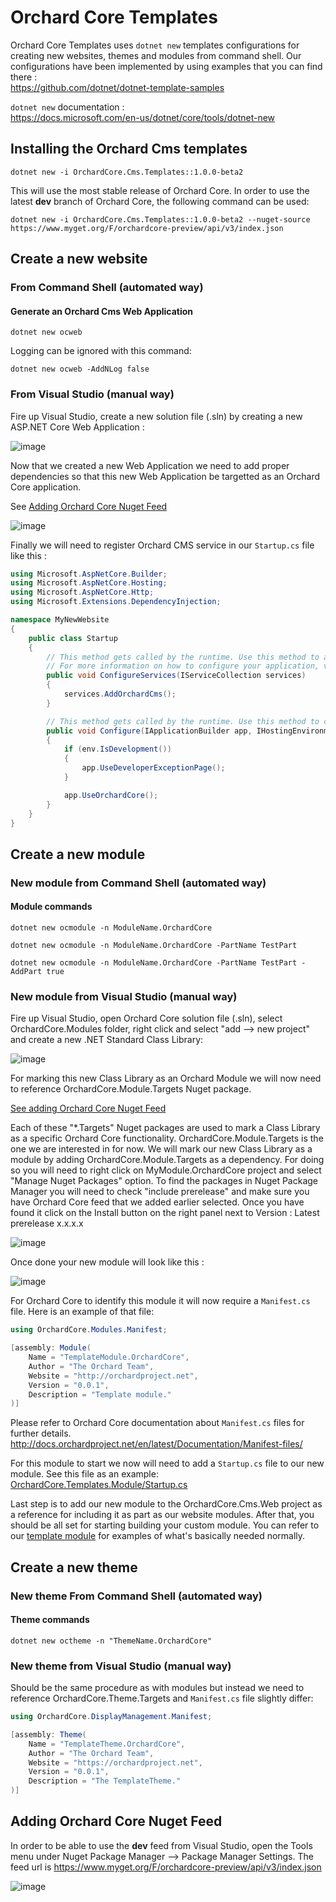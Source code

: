 # Orchard Core Templates

Orchard Core Templates uses `dotnet new` templates configurations for creating new websites, themes and modules from command shell. Our configurations have been implemented by using examples that you can find there :  
<https://github.com/dotnet/dotnet-template-samples>

`dotnet new` documentation :  
<https://docs.microsoft.com/en-us/dotnet/core/tools/dotnet-new>

## Installing the Orchard Cms templates

```CMD
dotnet new -i OrchardCore.Cms.Templates::1.0.0-beta2
```

This will use the most stable release of Orchard Core. In order to use the latest __dev__ branch of Orchard Core, the following command can be used:

```CMD
dotnet new -i OrchardCore.Cms.Templates::1.0.0-beta2 --nuget-source https://www.myget.org/F/orchardcore-preview/api/v3/index.json  
```

## Create a new website

### From Command Shell (automated way)

#### Generate an Orchard Cms Web Application

```CMD
dotnet new ocweb  
```

Logging can be ignored with this command:

```CMD
dotnet new ocweb -AddNLog false
```

### From Visual Studio (manual way)

Fire up Visual Studio, create a new solution file (.sln) by creating a new ASP.NET Core Web Application :

![image](../docs/assets/images/templates/orchard-screencast-1.gif)

Now that we created a new Web Application we need to add proper dependencies so that this new Web Application be targetted as an Orchard Core application.

See [Adding Orchard Core Nuget Feed](#adding-orchard-core-nuget-feed)

![image](../docs/assets/images/templates/orchard-screencast-2.gif)

Finally we will need to register Orchard CMS service in our `Startup.cs` file like this :

```C#
using Microsoft.AspNetCore.Builder;
using Microsoft.AspNetCore.Hosting;
using Microsoft.AspNetCore.Http;
using Microsoft.Extensions.DependencyInjection;

namespace MyNewWebsite
{
    public class Startup
    {
        // This method gets called by the runtime. Use this method to add services to the container.
        // For more information on how to configure your application, visit https://go.microsoft.com/fwlink/?LinkID=398940
        public void ConfigureServices(IServiceCollection services)
        {
            services.AddOrchardCms();
        }

        // This method gets called by the runtime. Use this method to configure the HTTP request pipeline.
        public void Configure(IApplicationBuilder app, IHostingEnvironment env)
        {
            if (env.IsDevelopment())
            {
                app.UseDeveloperExceptionPage();
            }

            app.UseOrchardCore();
        }
    }
}
```

## Create a new module

### New module from Command Shell (automated way)

#### Module commands

```CMD
dotnet new ocmodule -n ModuleName.OrchardCore

dotnet new ocmodule -n ModuleName.OrchardCore -PartName TestPart

dotnet new ocmodule -n ModuleName.OrchardCore -PartName TestPart -AddPart true
```

### New module from Visual Studio (manual way)

Fire up Visual Studio, open Orchard Core solution file (.sln), select OrchardCore.Modules folder, right click and select "add --> new project" and create a new .NET Standard Class Library:

![image](../docs/assets/images/templates/38450533-6c0fbc98-39ed-11e8-91a5-d26a1105b91a.png)

For marking this new Class Library as an Orchard Module we will now need to reference OrchardCore.Module.Targets Nuget package.

[See adding Orchard Core Nuget Feed](#adding-orchard-core-nuget-feed)

Each of these "*.Targets" Nuget packages are used to mark a Class Library as a specific Orchard Core functionality. OrchardCore.Module.Targets is the one we are interested in for now. We will mark our new Class Library as a module by adding OrchardCore.Module.Targets as a dependency. For doing so you will need to right click on MyModule.OrchardCore project and select "Manage Nuget Packages" option. To find the packages in Nuget Package Manager you will need to check "include prerelease" and make sure you have Orchard Core feed that we added earlier selected. Once you have found it click on the Install button on the right panel next to Version : Latest prerelease x.x.x.x

![image](../docs/assets/images/templates/38450558-f4b83098-39ed-11e8-93c7-0fd9e5112dff.png)

Once done your new module will look like this :

![image](../docs/assets/images/templates/38450628-31c8e2b0-39ef-11e8-9de7-c15f0c6544c5.png)

For Orchard Core to identify this module it will now require a `Manifest.cs` file. Here is an example of that file:

```C#
using OrchardCore.Modules.Manifest;

[assembly: Module(
    Name = "TemplateModule.OrchardCore",
    Author = "The Orchard Team",
    Website = "http://orchardproject.net",
    Version = "0.0.1",
    Description = "Template module."
)]

```

Please refer to Orchard Core documentation about `Manifest.cs` files for further details.  
<http://docs.orchardproject.net/en/latest/Documentation/Manifest-files/>

For this module to start we now will need to add a `Startup.cs` file to our new module. See this file as an example:  
[OrchardCore.Templates.Module/Startup.cs](https://github.com/OrchardCMS/OrchardCore/tree/dev/src/Templates/OrchardCore.Cms.Templates/content/OrchardCore.Templates.Module/Startup.cs)

Last step is to add our new module to the OrchardCore.Cms.Web project as a reference for including it as part as our website modules. After that, you should be all set for starting building your custom module. You can refer to our [template module](https://github.com/OrchardCMS/OrchardCore/tree/dev/src/Templates/OrchardCore.Cms.Templates/content/OrchardCore.Templates.Module/) for examples of what's basically needed normally.

## Create a new theme

### New theme From Command Shell (automated way)

#### Theme commands

`dotnet new octheme -n "ThemeName.OrchardCore"`

### New theme from Visual Studio (manual way)

Should be the same procedure as with modules but instead we need to reference OrchardCore.Theme.Targets and `Manifest.cs` file slightly differ:

```C#
using OrchardCore.DisplayManagement.Manifest;

[assembly: Theme(
    Name = "TemplateTheme.OrchardCore",
    Author = "The Orchard Team",
    Website = "https://orchardproject.net",
    Version = "0.0.1",
    Description = "The TemplateTheme."
)]
```

## Adding Orchard Core Nuget Feed

In order to be able to use the __dev__ feed from Visual Studio, open the Tools menu under Nuget Package Manager --> Package Manager Settings.
The feed url is <https://www.myget.org/F/orchardcore-preview/api/v3/index.json>

![image](../docs/assets/images/templates/38450422-63670f1c-39eb-11e8-9c14-0743f0a4da42.png)